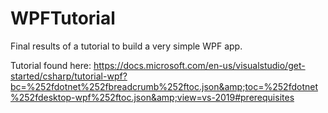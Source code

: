 # WPFTutorial
Final results of a tutorial to build a very simple WPF app. 

Tutorial found here: https://docs.microsoft.com/en-us/visualstudio/get-started/csharp/tutorial-wpf?bc=%252fdotnet%252fbreadcrumb%252ftoc.json&amp;toc=%252fdotnet%252fdesktop-wpf%252ftoc.json&amp;view=vs-2019#prerequisites
